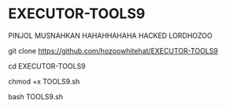# EXECUTOR-TOOLS9
 PINJOL MUSNAHKAN HAHAHHAHAHA HACKED LORDHOZOO
 
git clone https://github.com/hozoowhitehat/EXECUTOR-TOOLS9

cd EXECUTOR-TOOLS9

chmod +x TOOLS9.sh

bash TOOLS9.sh
